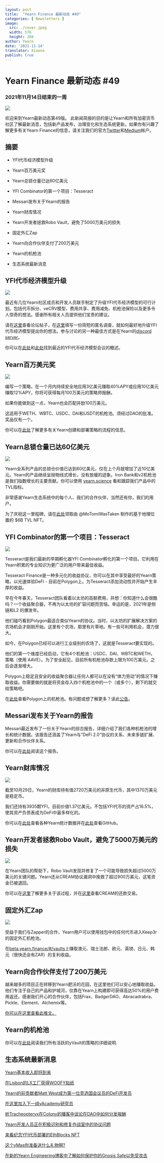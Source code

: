 ```yaml
---
layout: post
title:  "Yearn Finance 最新动态 #49"
categories: [ Newsletters ]
image:
  src: ./cover.jpeg
  width: 576
  height: 288
author: Yearn
date: '2021-11-14'
translator: Xiaona
publish: true
---
```


# Yearn Finance 最新动态 #49

### 2021年11月14日结束的一周

![](/_newsletters/Yearn-Finance-Newsletter-49/image1.png)

欢迎来到Yearn最新动态第49版。 此新闻简报的目的是让Yearn和所有加密货币社区了解最新消息，包括新产品发布，治理变化和生态系统更新。如果你有兴趣了解更多有关Yearn Finance的信息，请关注我们的官方[Twitter](https://twitter.com/iearnfinance)和[Medium](https://medium.com/iearn)帐户。

## 摘要

-   YFI代币经济模型升级

-   Yearn百万美元奖

-   Yearn总锁仓量已达60亿美元

-   YFI Combinator的第一个项目：Tesseract

-   Messari发布关于Yearn的报告

-   Yearn财库情况

-   Yearn开发者拯救Robo Vault，避免了5000万美元的损失

-   固定外汇Zap

-   Yearn向合作伙伴支付了200万美元

-   Yearn的机枪池

-   生态系统最新消息


## YFI代币经济模型升级

![](/_newsletters/Yearn-Finance-Newsletter-49/image2.png)

最近有几位Yearn社区成员和开发人员联手制定了升级YFI代币经济模型的可行计划。包括代币拆分、veCRV模型、费用共享、费用减免、机枪池保险以及更多令人惊奇的想法。感谢所有相关人员提供他们宝贵的建议。

请在[这里](https://gov.yearn.finance/t/call-for-ideas-yfi-tokenomics-revamp/11573/1)查看论坛帖子，在[这里](https://twitter.com/wot_is_goin_on/status/1457051296909959171?s=21)填写一份简短的匿名调查，就如何最好地升级YFI代币经济模型提出你的想法。参与讨论的另一种最佳方式是在Yearn的[discord server](https://discord.com/invite/A7VwrCCWDu)。

你可以在[此处](https://www.notion.so/Tokenomics-Event-4942f645a4a546669996fcc945403776)和[此处](https://docs.google.com/document/d/1Xz_0Yi1LwdZZh2ry50v4w94qc-2h5QTiNkJpVF17daI/edit)找到最近的YFI代币经济模型会议的概述。

## Yearn百万美元奖

![](/_newsletters/Yearn-Finance-Newsletter-49/image3.png)

编写一个策略，在一个月内持续安全地应用3亿美元赚取40%APY或应用10亿美元赚取12%APY，你将可获得每月100万美元的策略师报酬。

如果你能做到这一点，Yearn也会匹配并励100万美元。

这适用于WETH、WBTC、USDC、DAI和USDT的机枪池。须经过DAO的批准。奖品仅有一个。

你可以在[此处](https://twitter.com/flashfish0x/status/1460246273488044036?s=21)了解更多有关Yearn创建和部署策略的流程的信息。

## Yearn总锁仓量已达60亿美元

![](/_newsletters/Yearn-Finance-Newsletter-49/image4.png)

Yearn全系列产品的总锁仓价值已达到60亿美元，仅在上个月就增加了近10亿美元。Yearn的产品继续呈抛物线式增长，没有放缓的迹象。Iron Bank和v2机枪池是我们指数增长的主要贡献。你可以使用 [yearn.science](https://yearn.science/) 看和跟踪我们产品中的TVL指标。

非常感谢Yearn生态系统中的每个人、我们的合作伙伴，当然还有你，我们的用户。

为了庆祝这一里程碑，请在[此处](https://6b-pill.glitch.me/)领取由 @MoTomiWasTaken 制作的基于地理位置的 $6B TVL NFT。

## YFI Combinator的第一个项目：Tesseract

![](/_newsletters/Yearn-Finance-Newsletter-49/image5.png)

Tesseract是我们最新的早期孵化器YFI Combinator孵化的第一个项目。它利用在Yearn积累的专业知识为更广泛的用户带来最佳收益。

Tesseract Finance是一种多元化的收益协议，你可以在其中享受最好的Yearn策略，以光速体验DeFi - 目前在Polygon上。为Tesseract添加流动性并开始产生丰厚的收益。

早在今年春天，Tesseract团队看着以太坊的高额费用，并想：你知道什么会很酷吗？一个收益聚合器，不再为以太坊的扩容问题而苦恼。幸运的是，2021年是侧链和L2 的爆发年。 

他们碰巧看到Polygon最适合类似Yearn的协议。当时，以太坊的扩展解决方案的农场机会才刚刚开始。这里有个农场，那里有片草地。有一些可利用机会，潜力很大。

如今，在Polygon已经可以进行工业级别的农场了，这就是Tesseract要实现的。 

他们的第一个维度已经启动，它有4个机枪池：USDC、DAI、WBTC和WETH，策略（使用 AAVE）。为了安全起见，目前所有机枪池存款上限为100万美元。之后会逐渐增大。

Polygon上稳定且安全的收益聚合器让任何人都可以在没有“体力劳动”的情况下赚取收益。你需要做的就是将资金存入四个机枪池中的一个（或多个），剩下的就交给策略吧。

在[此处](https://tesr.finance/#/)查看Polygon上的机枪池。有问题或想了解更多？读此[公告](https://medium.com/tesseract-finance/the-genesis-of-tesseract-finance-9b73400a05b1)。

## Messari发布关于Yearn的报告

Messari最近发布了一份关于Yearn的综合报告，详细介绍了我们各种机枪池的增长和统计数据。该报告还涵盖了Yearn与“DeFi 2.0”协议的关系、未来多链扩展、更新和合作伙伴关系。

你可以在[此处](https://messari.io/article/yearning-for-yearn)阅读这个报告。

## Yearn财库情况

![](/_newsletters/Yearn-Finance-Newsletter-49/image6.png)

截至10月29日，Yearn的财库持有值2720万美元的非原生代币，其中1370万美元是稳定币。 

我们还持有3935颗YFI，目前价值1.37亿美元。不包括YFI代币的资产占16.5%，使其资产负债表成为DeFi中最多样化的。

你可以在[此处](https://yearn.vision/)查看各种Yearn统计数据并在[此处](https://github.com/BobTheBuidler/yearn-exporter/tree/treasury)查看GitHub。

## Yearn开发者拯救Robo Vault，避免了5000万美元的损失

![](/_newsletters/Yearn-Finance-Newsletter-49/image7.png)

在Yearn团队的帮助下，Robo Vault发现并修复了一个可能导致损失超过5000万美元的关键问题。Yearn还从CREAM协议漏洞中挽救了超过900万美元，这笔资金已被退回。

你可以在[这里](https://medium.com/@RoboVault/post-mortem-next-steps-3556820b7470)了解更多关于该过程，并在[这里](https://twitter.com/iearnfinance/status/1453681370698502148)查看CREAM的还款交易。

## 固定外汇Zap

![](/_newsletters/Yearn-Finance-Newsletter-49/image8.png)

受益于我们与Zapper的合作，Yearn用户可以使用钱包中的任何代币进入Keep3r的固定外汇机枪池。

在[beta.yearn.finance/#/vaults](http://beta.yearn.finance/#/vaults)上赚取澳元、瑞士法郎、欧元、英镑、日元、韩元（很快还会有ZAR）的复利收益。

## Yearn向合作伙伴支付了200万美元

越来越多的项目正在转移到Yearn肥沃的花园，在这里他们可以安心地赚取收益。他们专注于自己的产品和护城河，仅靠在Yearn上构建即可获得高达50%的用户费用返还。感谢我们开心的合作伙伴，包括Frax、BadgerDAO、Abracadrabra、Pickle、Element、Alchemix等。

[你可以在这里查看此推文。](https://twitter.com/iearnfinance/status/1456736892376989697?s=21)

## Yearn的机枪池

你可以在[此处](https://medium.com/yearn-state-of-the-vaults/the-vaults-at-yearn-9237905ffed3)阅读我们所有活跃的yVault的策略的详细说明.

## 生态系统最新消息

[Yearn基本收入即将到来](https://twitter.com/0x7171/status/1451584344213135392)

[在Lisbon的LX工厂获得WOOFY贴纸](https://twitter.com/saltyfacu/status/1450786439306924036)

[Yearn的前贡献者Matt West成为第一位竞选国会议员的DeFi开发员](https://twitter.com/CoinDesk/status/1450218098246701056)

[在这里加入下一组yAcademy研究员](https://twitter.com/iearnfinance/status/1450561465463672832)

[听Tracheopteryx在Colony的播客中谈论在DAO中如何分发报酬](https://twitter.com/joincolony/status/1450159578268807169)

[Yearn开发人员正在积极识别和修复作战室中的协议问题](https://twitter.com/iearnfinance/status/1454092767580327938)

[来看纪念YFI代币部署的EthBlocks NFT](https://twitter.com/iearnfinance/status/1459238290394009600?s=21)

[这个yMas你准备送什么礼物啊?](https://twitter.com/y___gift/status/1459947639299051524?s=21)

[在新的Yearn Engineering博客中了解如何保护你的Gnosis Safe以免受攻击](https://mirror.xyz/yearn-finance-engineering.eth/9uInM_sCrogPBs5qkFSNF6qe-32-0XLN5bty5wKLVqU)
